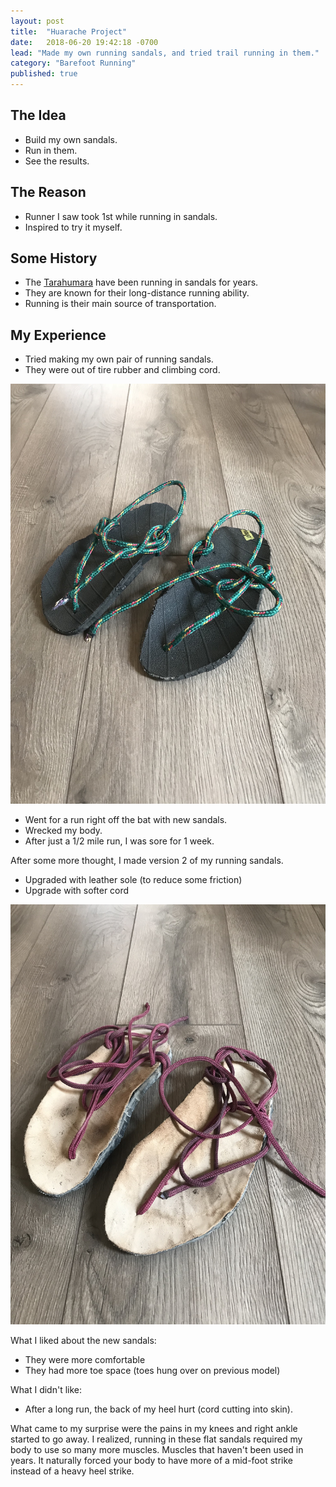 ```yaml
---
layout: post
title:  "Huarache Project"
date:   2018-06-20 19:42:18 -0700
lead: "Made my own running sandals, and tried trail running in them."
category: "Barefoot Running"
published: true
---
```

## The Idea

- Build my own sandals.
- Run in them.
- See the results.

## The Reason

- Runner I saw took 1st while running in sandals.
- Inspired to try it myself.

## Some History

- The [Tarahumara](https://en.wikipedia.org/wiki/Rar%C3%A1muri) have been running in sandals for years.
- They are known for their long-distance running ability.
- Running is their main source of transportation.

## My Experience

- Tried making my own pair of running sandals.
- They were out of tire rubber and climbing cord.

![Homemade running sandals](/assets/images/posts/IMG_2171.jpg)

- Went for a run right off the bat with new sandals.
- Wrecked my body.
- After just a 1/2 mile run, I was sore for 1 week.

After some more thought, I made version 2 of my running sandals.
- Upgraded with leather sole (to reduce some friction)
- Upgrade with softer cord

![Version two homemade sandals](/assets/images/posts/IMG_2172.jpg)

What I liked about the new sandals:
- They were more comfortable
- They had more toe space (toes hung over on previous model)

What I didn't like:
- After a long run, the back of my heel hurt (cord cutting into skin).


What came to my surprise were the pains in my knees and right ankle started to go away. I realized, running in these flat sandals required my body to use so many more muscles. Muscles that haven't been used in years. It naturally forced your body to have more of a mid-foot strike instead of a heavy heel strike.
